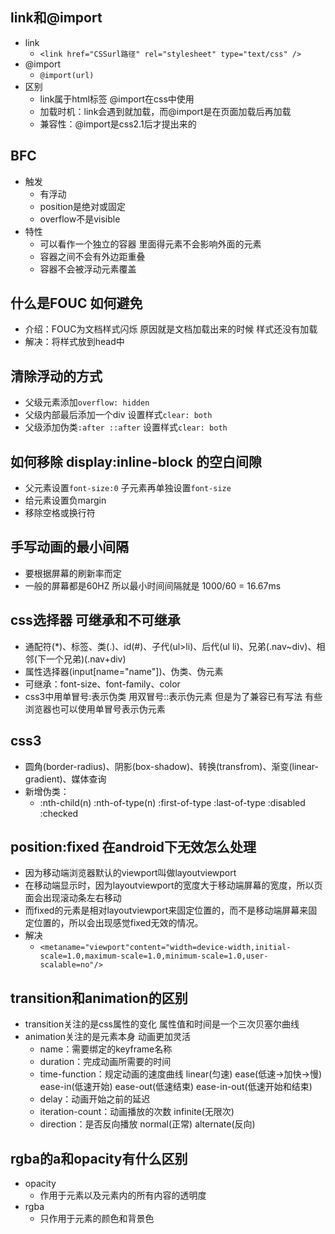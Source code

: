 ## link和@import
  - link
    - `<link href="CSSurl路径" rel="stylesheet" type="text/css" />`
  - @import
    - `@import(url)`
  - 区别
    - link属于html标签 @import在css中使用
    - 加载时机：link会遇到就加载，而@import是在页面加载后再加载
    - 兼容性：@import是css2.1后才提出来的

## BFC
  - 触发
    - 有浮动
    - position是绝对或固定
    - overflow不是visible
  - 特性
    - 可以看作一个独立的容器 里面得元素不会影响外面的元素
    - 容器之间不会有外边距重叠
    - 容器不会被浮动元素覆盖

## 什么是FOUC 如何避免
  - 介绍：FOUC为文档样式闪烁 原因就是文档加载出来的时候 样式还没有加载
  - 解决：将样式放到head中

## 清除浮动的方式
  - 父级元素添加`overflow: hidden`
  - 父级内部最后添加一个div 设置样式`clear: both`
  - 父级添加伪类`:after ::after` 设置样式`clear: both`

## 如何移除 display:inline-block 的空白间隙
  - 父元素设置`font-size:0` 子元素再单独设置`font-size`
  - 给元素设置负margin
  - 移除空格或换行符

## 手写动画的最小间隔
  - 要根据屏幕的刷新率而定
  - 一般的屏幕都是60HZ 所以最小时间间隔就是 1000/60 = 16.67ms

## css选择器 可继承和不可继承
  - 通配符(*)、标签、类(.)、id(#)、子代(ul>li)、后代(ul li)、兄弟(.nav~div)、相邻(下一个兄弟)(.nav+div)
  - 属性选择器(input[name="name"])、伪类、伪元素
  - 可继承：font-size、font-family、color
  - css3中用单冒号:表示伪类 用双冒号::表示伪元素 但是为了兼容已有写法 有些浏览器也可以使用单冒号表示伪元素

## css3
  - 圆角(border-radius)、阴影(box-shadow)、转换(transfrom)、渐变(linear-gradient)、媒体查询
  - 新增伪类：
    - :nth-child(n) :nth-of-type(n) :first-of-type :last-of-type :disabled :checked

## position:fixed 在android下无效怎么处理
  - 因为移动端浏览器默认的viewport叫做layoutviewport
  - 在移动端显示时，因为layoutviewport的宽度大于移动端屏幕的宽度，所以页面会出现滚动条左右移动
  - 而fixed的元素是相对layoutviewport来固定位置的，而不是移动端屏幕来固定位置的，所以会出现感觉fixed无效的情况。
  - 解决
    - `<metaname="viewport"content="width=device-width,initial-scale=1.0,maximum-scale=1.0,minimum-scale=1.0,user-scalable=no"/> `

## transition和animation的区别
  - transition关注的是css属性的变化 属性值和时间是一个三次贝塞尔曲线
  - animation关注的是元素本身 动画更加灵活
    - name：需要绑定的keyframe名称
    - duration：完成动画所需要的时间
    - time-function：规定动画的速度曲线 linear(匀速) ease(低速->加快->慢) ease-in(低速开始) ease-out(低速结束) ease-in-out(低速开始和结束)
    - delay：动画开始之前的延迟
    - iteration-count：动画播放的次数 infinite(无限次)
    - direction：是否反向播放 normal(正常) alternate(反向)

## rgba的a和opacity有什么区别
  - opacity
    - 作用于元素以及元素内的所有内容的透明度
  - rgba
    - 只作用于元素的颜色和背景色